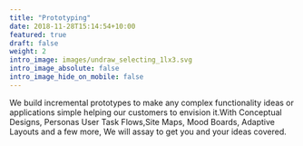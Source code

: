 ```yaml
---
title: "Prototyping"
date: 2018-11-28T15:14:54+10:00
featured: true
draft: false
weight: 2
intro_image: images/undraw_selecting_1lx3.svg
intro_image_absolute: false
intro_image_hide_on_mobile: false
---
```


We build incremental prototypes to make any complex functionality ideas or applications simple helping our customers to envision it.With Conceptual Designs, Personas User Task Flows,Site Maps, Mood Boards, Adaptive Layouts and a few more, We will assay to get you and your ideas covered.